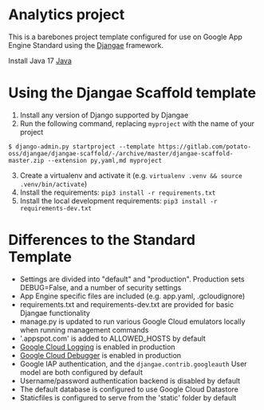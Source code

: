 # Analytics project

This is a barebones project template configured for use on Google App Engine Standard
using the [Djangae](https://github.com/potatolondon/djangae) framework.



Install Java 17
[Java](https://www.oracle.com/java/technologies/downloads/#jdk17-mac)

# Using the Djangae Scaffold template

1. Install any version of Django supported by Djangae
2. Run the following command, replacing `myproject` with the name of your project

```
$ django-admin.py startproject --template https://gitlab.com/potato-oss/djangae/djangae-scaffold/-/archive/master/djangae-scaffold-master.zip --extension py,yaml,md myproject
```

3. Create a virtualenv and activate it (e.g. `virtualenv .venv && source .venv/bin/activate`)
4. Install the requirements: `pip3 install -r requirements.txt`
5. Install the local development requirements: `pip3 install -r requirements-dev.txt`

# Differences to the Standard Template

 - Settings are divided into "default" and "production". Production sets DEBUG=False, and a number of security
   settings
 - App Engine specific files are included (e.g. app.yaml, .gcloudignore)
 - requirements.txt and requirements-dev.txt are provided for basic Djangae functionality
 - manage.py is updated to run various Google Cloud emulators locally when running management commands
 - '.appspot.com' is added to ALLOWED_HOSTS by default
 - [Google Cloud Logging](https://cloud.google.com/logging/docs) is enabled in production
 - [Google Cloud Debugger](https://cloud.google.com/debugger/docs/setup/python) is enabled in production
 - Google IAP authentication, and the `djangae.contrib.googleauth` User model are both configured by default
 - Username/password authentication backend is disabled by default
 - The default database is configured to use Google Cloud Datastore
 - Staticfiles is configured to serve from the 'static' folder by default
